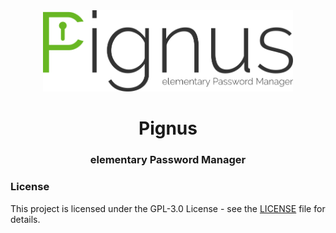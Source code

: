 <div align="center">
  <span align="center"> <img width="400" height="" class="center" src="https://github.com/drom98/Pignus/blob/master/data/images/com.github.drom98.pignus.png" alt="Icon"></span>
  <h1 align="center">Pignus</h1>
  <h3 align="center">elementary Password Manager</h3>
</div>

### License

This project is licensed under the GPL-3.0 License - see the [LICENSE](LICENSE.md) file for details.
